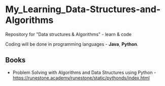 # My_Learning_Data-Structures-and-Algorithms
Repository for "Data structures &amp; Algorithms" - learn &amp; code

Coding will be done in programming languages - **Java**, **Python**.

## Books
* Problem Solving with Algorithms and Data Structures using Python - https://runestone.academy/runestone/static/pythonds/index.html
